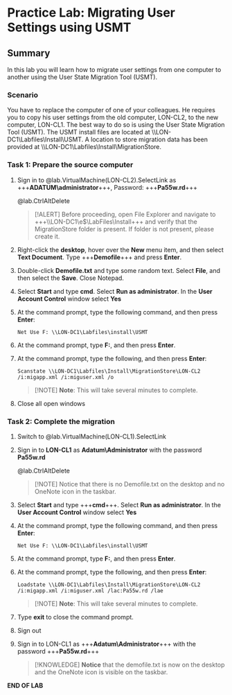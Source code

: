 # Practice Lab: Migrating User Settings using USMT 

## Summary
In this lab you will learn how to migrate user settings from one computer to another using the User State Migration Tool (USMT).

### Scenario
You have to replace the computer of one of your colleagues. He requires you to copy his user settings from the old computer, LON-CL2, to the new computer, LON-CL1. The best way to do so is using the User State Migration Tool (USMT). The USMT install files are located at \\\\LON-DC1\\Labfiles\\Install\\USMT. A location to store migration data has been provided at \\\\LON-DC1\\Labfiles\\Install\\MigrationStore.

### Task 1: Prepare the source computer 
1.  Sign in to @lab.VirtualMachine(LON-CL2).SelectLink as +++**ADATUM\\administrator**+++, Password: +++**Pa55w.rd**+++

    @lab.CtrlAltDelete

    >[!ALERT] Before proceeding, open File Explorer and navigate to +++\\\\LON-DC1\e$\LabFiles\Install+++ and verify that the MigrationStore folder is present. If folder is not present, please create it.

2.  Right-click the **desktop**, hover over the **New** menu item, and then select **Text Document**. Type +++**Demofile**+++ and press **Enter**.
3.  Double-click **Demofile.txt** and type some random text. Select **File**, and then select the **Save**. Close Notepad.
4.  Select **Start** and type **cmd**. Select **Run as administrator**. In the **User Account Control** window select **Yes**
5.  At the command prompt, type the following command, and then press **Enter**:

    ``` 
    Net Use F: \\LON-DC1\Labfiles\install\USMT
    ```

6.  At the command prompt, type **F:**, and then press **Enter**.
7.  At the command prompt, type the following, and then press **Enter**:
    ```
    Scanstate \\LON-DC1\Labfiles\Install\MigrationStore\LON-CL2 /i:migapp.xml /i:miguser.xml /o
    ```

    >[!NOTE] **Note**: This will take several minutes to complete.
8.  Close all open windows

### Task 2: Complete the migration 
1.  Switch to @lab.VirtualMachine(LON-CL1).SelectLink
2.  Sign in to **LON-CL1** as **Adatum\\Administrator** with the password **Pa55w.rd**

    @lab.CtrlAltDelete
    
    >[!NOTE] Notice that there is no Demofile.txt on the desktop and no OneNote icon in the taskbar.

3.  Select **Start** and type +++**cmd**+++. Select **Run as administrator**. In the  **User Account Control** window select **Yes**
4.  At the command prompt, type the following command, and then press **Enter**:

    ```
    Net Use F: \\LON-DC1\Labfiles\install\USMT
    ```

5.  At the command prompt, type **F:**, and then press **Enter**.
6.  At the command prompt, type the following, and then press **Enter**:

    ```
    Loadstate \\LON-DC1\Labfiles\Install\MigrationStore\LON-CL2 /i:migapp.xml /i:miguser.xml /lac:Pa55w.rd /lae
    ```

    >[!NOTE] **Note**: This will take several minutes to complete.
7.  Type **exit** to close the command prompt.
8.  Sign out
9.  Sign in to LON-CL1 as +++**Adatum\\Administrator**+++ with the password
    +++**Pa55w.rd**+++

    >[!KNOWLEDGE] **Notice** that the demofile.txt is now on the desktop and the OneNote icon is visible on the taskbar.

**END OF LAB**

